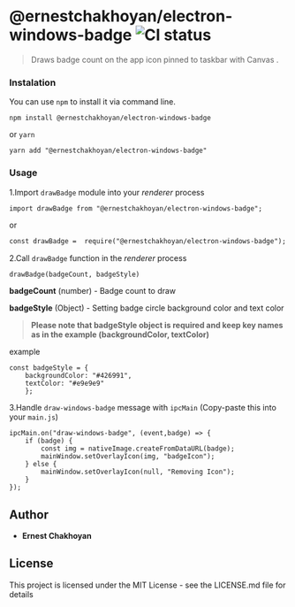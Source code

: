 # @ernestchakhoyan/electron-windows-badge ![CI status](https://img.shields.io/badge/ernest-ch-green.svg)


> Draws badge count on the app icon pinned to taskbar with Canvas . 


### Instalation

You can use ```npm``` to install it via command line.

```
npm install @ernestchakhoyan/electron-windows-badge
```

or ```yarn```

```
yarn add "@ernestchakhoyan/electron-windows-badge"
```

### Usage

1.Import `drawBadge` module into your *renderer* process
```diff
import drawBadge from "@ernestchakhoyan/electron-windows-badge";
```
or

```diff
const drawBadge =  require("@ernestchakhoyan/electron-windows-badge");
```

2.Call `drawBadge` function in the *renderer* process

```
drawBadge(badgeCount, badgeStyle)
```

**badgeCount** (number) - Badge count to draw

**badgeStyle** (Object) - Setting badge circle background color and text color

> **Please note that badgeStyle object is required and keep key names as in the example (backgroundColor, textColor)**

example
```
const badgeStyle = {
    backgroundColor: "#426991",
    textColor: "#e9e9e9"
    };
``` 


3.Handle `draw-windows-badge` message with `ipcMain` (Copy-paste this into your `main.js`)

```
ipcMain.on("draw-windows-badge", (event,badge) => {
    if (badge) {
        const img = nativeImage.createFromDataURL(badge);
        mainWindow.setOverlayIcon(img, "badgeIcon");
    } else {
        mainWindow.setOverlayIcon(null, "Removing Icon");
    }
});
```



## Author

* **Ernest Chakhoyan** 


## License

This project is licensed under the MIT License - see the LICENSE.md file for details


